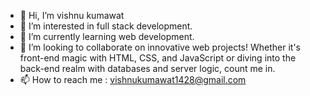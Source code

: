 - 👋 Hi, I’m vishnu kumawat
- 👀 I’m interested in full stack development.
- 🌱 I’m currently learning web development.
- 💞️ I’m looking to collaborate on innovative web projects! Whether it's front-end magic with HTML, CSS, and JavaScript or diving into the back-end realm with databases and server logic, count me in. 
- 📫 How to reach me :
 vishnukumawat1428@gmail.com

<!---
Kumawat-wishnu/Kumawat-wishnu is a ✨ special ✨ repository because its `README.md` (this file) appears on your GitHub profile.
You can click the Preview link to take a look at your changes.
--->
